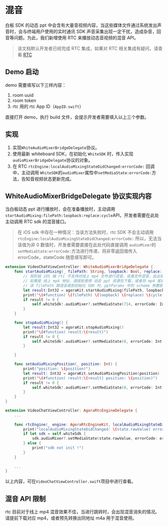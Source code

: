 # 混音

白板 SDK 的动态 ppt 中会含有大量音视频内容，当这些媒体文件通过系统发出声音时，会与终端用户使用的实时通讯 SDK 声音采集出现一定干扰，造成杂音，回音等问题。为此，我们新增使用 RTC 来播放动态音视频的混音 API。

>该文档默认开发者已经完成 RTC 集成，如果对 RTC 相关集成有疑问，请查看 [RTC](RTC.md)

## Demo 启动

demo 需要填写以下三样内容：

1. room uuid
2. room token
3. rtc 用的 rtc App ID（`AppID.swift`）

直接打开 demo，执行 build 文件，会提示开发者需要填入以上三个参数。

## 实现

1. 实现`WhiteAudioMixerBridgeDelegate`协议。
1. 使用最新 whiteboard SDK，在初始化 `WhiteSDK` 时，传入实现`audioMixerBridgeDelegate`协议的对象。
1. 在 RTC `rtcEngine:localAudioMixingStateDidChanged:errorCode:`  回调中，主动调用 `WhiteSDK`的`audioMixer`属性中`setMediaState:errorCode:`方法，告知音视频状态更新完成。

## WhiteAudioMixerBridgeDelegate 协议实现内容

当白板动态 ppt 进行播放时，会在准备播放时，主动调用 `startAudioMixing:filePath:loopback:replace:cycle`API，开发者需要在此处主动调用 RTC sdk 的混音接口。
>在 iOS sdk 中存在一种情况：当该方法失败时，rtc SDK 不会主动调用 `rtcEngine:localAudioMixingStateDidChanged:errorCode:` 所以，无法当该值为非 0 数值时，开发者需要直接在此处代码直接调用 `audioMixer`的`setMediaState:errorCode:`方法进行传递，将非零返回值传入 errorCode，stateCode 随意填写即可。

```Swift
extension VideoChatViewController: WhiteAudioMixerBridgeDelegate {
    func startAudioMixing(_ filePath: String, loopback: Bool, replace: Bool, cycle: Int) {
        // 现阶段 iOS 端 rtc 不支持对线上 mp4 文件进行混音。该类文件混音，会出现跳转失败导致混音效果消失的问题。
        // 如果是 线上 mp4 地址，请提前使用 动态 ppt 资源包下载，或者将 mp4 尾缀，更换为 m4a 进行播放。
        // 该 filePath 路径会收到初始化 SDK 时，pptParams 中的 scheme 参数影响。请自行恢复。
        let result:Int32 = agoraKit.startAudioMixing(filePath, loopback: true, replace: false, cycle: 1)
        print("\(#function) \(filePath) \(loopback) \(replace) \(cycle) result:\(result)")
        if result != 0 {
            self.whiteSdk!.audioMixer?.setMediaState(714, errorCode: Int(result))
        }
    }

    func stopAudioMixing() {
        let result:Int32 = agoraKit.stopAudioMixing()
        print("\(#function) result:\(result)")
        if result != 0 {
            self.whiteSdk!.audioMixer?.setMediaState(0, errorCode: Int(result))
        }

    }

    func setAudioMixingPosition(_ position: Int) {
        print("position: \(position)")
        let result: Int32 = agoraKit.setAudioMixingPosition(position)
        print("\(#function) result:\(result) position: \(position)")
        if result != 0 {
            self.whiteSdk!.audioMixer?.setMediaState(0, errorCode: Int(result))
        }
    }
}

extension VideoChatViewController: AgoraRtcEngineDelegate {
    ...
    
    func rtcEngine(_ engine: AgoraRtcEngineKit, localAudioMixingStateDidChanged state: AgoraAudioMixingStateCode, errorCode: AgoraAudioMixingErrorCode) {
        print("localAudioMixingStateDidChanged: \(state.rawValue) errorCode: \(errorCode.rawValue)")
        if let sdk = self.whiteSdk {
            sdk.audioMixer?.setMediaState(state.rawValue, errorCode: errorCode.rawValue)
        } else {
            print("sdk not init !")
        }
    }
    
    ...    
}
```

以上内容，可在`VideoChatViewController.swift`项目中进行查看。

## 混音 API 限制

rtc 目前对于线上 mp4 混音效果不佳，当进行跳转时，会出现混音消失的情况。请提前下载对应 mp4，或者预先转换出同地址 m4a 用于混音使用。
